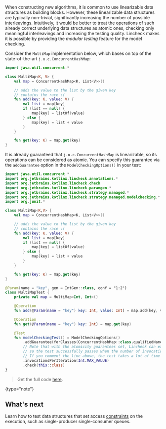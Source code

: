 [//]: # (title: Modular testing)

When constructing new algorithms, it is common to use linearizable data structures as building blocks.
However, these linearizable data structures are typically non-trivial, significantly increasing
the number of possible interleavings. Intuitively, it would be better to treat the operations of
such already correct underlying data structures as atomic ones, checking only meaningful interleavings
and increasing the testing quality. Lincheck makes it is possible by providing the *modular testing* feature
for the model checking.

Consider the `MultiMap` implementation below, 
which bases on top of the state-of-the-art `j.u.c.ConcurrentHashMap`:

```kotlin
import java.util.concurrent.*

class MultiMap<K, V> {
    val map = ConcurrentHashMap<K, List<V>>()

    // adds the value to the list by the given key
    // contains the race :(
    fun add(key: K, value: V) {
        val list = map[key]
        if (list == null) {
            map[key] = listOf(value)
        } else {
            map[key] = list + value
        }
    }

    fun get(key: K) = map.get(key)
}
```

It is already guaranteed that `j.u.c.ConcurrentHashMap` is linearizable, so its operations can be considered as atomic. 
You can specify this guarantee via the `addGuarantee` option in the `ModelCheckingOptions()` in your test:

```kotlin
import java.util.concurrent.*
import org.jetbrains.kotlinx.lincheck.annotations.*
import org.jetbrains.kotlinx.lincheck.check
import org.jetbrains.kotlinx.lincheck.paramgen.*
import org.jetbrains.kotlinx.lincheck.strategy.managed.*
import org.jetbrains.kotlinx.lincheck.strategy.managed.modelchecking.*
import org.junit.*

class MultiMap<K,V> {
    val map = ConcurrentHashMap<K, List<V>>()

    // adds the value to the list by the given key
    // contains the race :(
    fun add(key: K, value: V) {
        val list = map[key]
        if (list == null) {
            map[key] = listOf(value)
        } else {
            map[key] = list + value
        }
    }

    fun get(key: K) = map.get(key)
}

@Param(name = "key", gen = IntGen::class, conf = "1:2")
class MultiMapTest {
    private val map = MultiMap<Int, Int>()

    @Operation
    fun add(@Param(name = "key") key: Int, value: Int) = map.add(key, value)

    @Operation
    fun get(@Param(name = "key") key: Int) = map.get(key)

    @Test
    fun modelCheckingTest() = ModelCheckingOptions()
        .addGuarantee(forClasses(ConcurrentHashMap::class.qualifiedName!!).allMethods().treatAsAtomic())
        // Note that with the atomicity guarantees set, Lincheck can examine all possible interleavings,
        // so the test successfully passes when the number of invocations is set to `Int.MAX_VALUE`
        // If you comment the line above, the test takes a lot of time and likely fails with `OutOfMemoryError`.
        .invocationsPerIteration(Int.MAX_VALUE)
        .check(this::class)
}
```

> Get the full code [here](https://github.com/Kotlin/kotlinx-lincheck/blob/guide/src/jvm/test/org/jetbrains/kotlinx/lincheck/test/guide/MultiMapTest.kt).
>
{type="note"}

## What's next

Learn how to test data structures that set access [constraints](constraints.md) on the execution, 
such as single-producer single-consumer queues.
